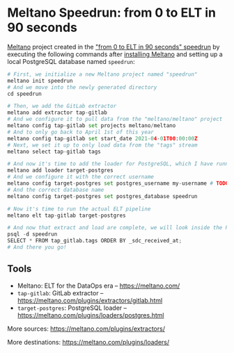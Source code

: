 # Meltano Speedrun: from 0 to ELT in 90 seconds

[Meltano](https://meltano.com/) project created in the
["from 0 to ELT in 90 seconds" speedrun](https://meltano.com/blog/2021/04/28/speedrun-from-0-to-elt-in-90-seconds/)
by executing the following commands after
[installing Meltano](https://meltano.com/docs/getting-started.html#install-meltano) and setting up a local PostgreSQL database named `speedrun`:

```py
# First, we initialize a new Meltano project named "speedrun"
meltano init speedrun
# And we move into the newly generated directory
cd speedrun

# Then, we add the GitLab extractor
meltano add extractor tap-gitlab
# And we configure it to pull data from the "meltano/meltano" project
meltano config tap-gitlab set projects meltano/meltano
# And to only go back to April 1st of this year
meltano config tap-gitlab set start_date 2021-04-01T00:00:00Z
# Next, we set it up to only load data from the "tags" stream
meltano select tap-gitlab tags

# And now it's time to add the loader for PostgreSQL, which I have running on my local machine
meltano add loader target-postgres
# And we configure it with the correct username
meltano config target-postgres set postgres_username my-username # TODO: Add the username for your (local) PostgreSQL instance here
# And the correct database name
meltano config target-postgres set postgres_database speedrun

# Now it's time to run the actual ELT pipeline
meltano elt tap-gitlab target-postgres

# And now that extract and load are complete, we will look inside the Postgres database to make sure all the data has made it there
psql -d speedrun
SELECT * FROM tap_gitlab.tags ORDER BY _sdc_received_at;
# And there you go!
```

## Tools

- Meltano: ELT for the DataOps era – https://meltano.com/
- `tap-gitlab`: GitLab extractor – https://meltano.com/plugins/extractors/gitlab.html
- `target-postgres`: PostgreSQL loader – https://meltano.com/plugins/loaders/postgres.html

More sources: https://meltano.com/plugins/extractors/

More destinations: https://meltano.com/plugins/loaders/
